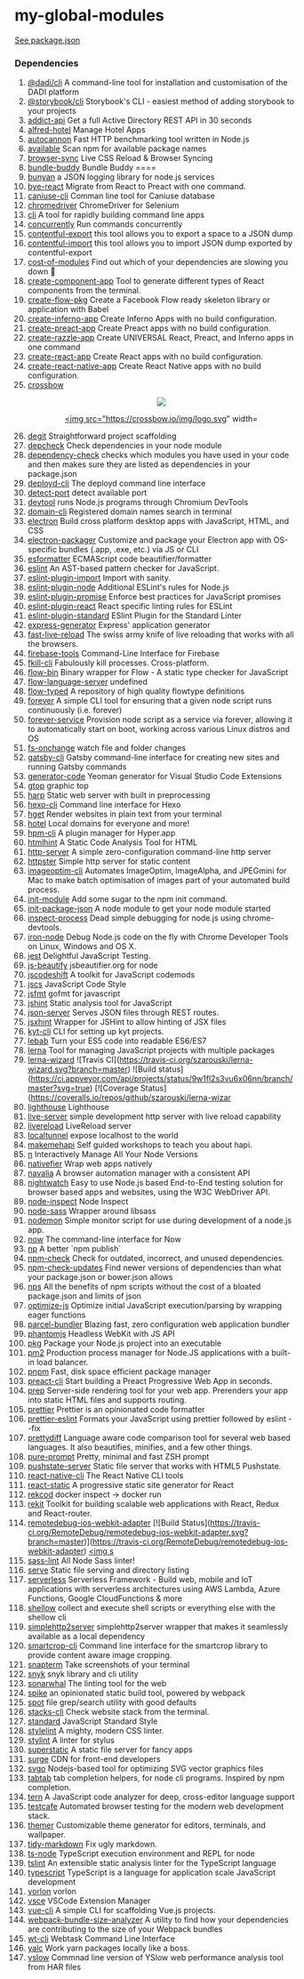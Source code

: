 # my-global-modules



[See package.json](https://github.com/soenkekluth/my-global-modules/blob/master/package.json)

### Dependencies

1.  [@dadi/cli](https://github.com/dadi/cli) A command-line tool for installation and customisation of the DADI platform
2.  [@storybook/cli](https://github.com/storybooks/storybook) Storybook's CLI - easiest method of adding storybook to your projects
3.  [addict-api](https://www.npmjs.com/package/addict-api) Get a full Active Directory REST API in 30 seconds
4.  [alfred-hotel](https://github.com/exah/alfred-hotel) Manage Hotel Apps
5.  [autocannon](https://github.com/mcollina/autocannon) Fast HTTP benchmarking tool written in Node.js
6.  [available](https://github.com/feross/available) Scan npm for available package names
7.  [browser-sync](https://github.com/BrowserSync/browser-sync) Live CSS Reload & Browser Syncing
8.  [bundle-buddy](https://www.npmjs.com/package/bundle-buddy) Bundle Buddy ====
9.  [bunyan](https://github.com/trentm/node-bunyan) a JSON logging library for node.js services
10.  [bye-react](https://www.npmjs.com/package/bye-react) Migrate from React to Preact with one command.
11.  [caniuse-cli](https://github.com/dsenkus/caniuse-cli) Comman line tool for Caniuse database
12.  [chromedriver](https://github.com/giggio/node-chromedriver) ChromeDriver for Selenium
13.  [cli](https://github.com/node-js-libs/cli) A tool for rapidly building command line apps
14.  [concurrently](https://github.com/kimmobrunfeldt/concurrently) Run commands concurrently
15.  [contentful-export](https://github.com/contentful/contentful-export) this tool allows you to export a space to a JSON dump
16.  [contentful-import](https://github.com/contentful/contentful-import) this tool allows you to import JSON dump exported by contentful-export
17.  [cost-of-modules](https://github.com/siddharthkp/cost-of-modules) Find out which of your dependencies are slowing you down 🐢
18.  [create-component-app](https://github.com/CVarisco/create-component-app) Tool to generate different types of React components from the terminal.
19.  [create-flow-pkg](https://github.com/aikar/create-flow-pkg) Create a Facebook Flow ready skeleton library or application with Babel
20.  [create-inferno-app](https://github.com/infernojs/create-inferno-app) Create Inferno Apps with no build configuration.
21.  [create-preact-app](https://github.com/alexkuz/create-preact-app) Create Preact apps with no build configuration.
22.  [create-razzle-app](https://github.com/jaredpalmer/razzle) Create UNIVERSAL React, Preact, and Inferno apps in one command
23.  [create-react-app](https://github.com/facebookincubator/create-react-app) Create React apps with no build configuration.
24.  [create-react-native-app](https://www.npmjs.com/package/create-react-native-app) Create React Native apps with no build configuration.
25.  [crossbow](https://github.com/crossbow-js/crossbow) <p align="center"><a href="https://travis-ci.org/Crossbow-js/crossbow"><img src="https://travis-ci.org/Crossbow-js/crossbow.svg?branch=master" /></a></p> <p align="center"><a href="http://www.crossbow.io"><img src="https://crossbow.io/img/logo.svg" width=
26.  [degit](https://github.com/Rich-Harris/degit) Straightforward project scaffolding
27.  [depcheck](https://github.com/depcheck/depcheck) Check dependencies in your node module
28.  [dependency-check](https://github.com/maxogden/dependency-check) checks which modules you have used in your code and then makes sure they are listed as dependencies in your package.json
29.  [deployd-cli](https://github.com/deployd/deployd-cli) The deployd command line interface
30.  [detect-port](https://github.com/node-modules/detect-port) detect available port
31.  [devtool](https://github.com/Jam3/devtool) runs Node.js programs through Chromium DevTools
32.  [domain-cli](https://github.com/WeiChiaChang/domain-cli) Registered domain names search in terminal
33.  [electron](https://github.com/electron/electron) Build cross platform desktop apps with JavaScript, HTML, and CSS
34.  [electron-packager](https://github.com/electron-userland/electron-packager) Customize and package your Electron app with OS-specific bundles (.app, .exe, etc.) via JS or CLI
35.  [esformatter](https://github.com/millermedeiros/esformatter) ECMAScript code beautifier/formatter
36.  [eslint](https://github.com/eslint/eslint) An AST-based pattern checker for JavaScript.
37.  [eslint-plugin-import](https://github.com/benmosher/eslint-plugin-import) Import with sanity.
38.  [eslint-plugin-node](https://github.com/mysticatea/eslint-plugin-node) Additional ESLint's rules for Node.js
39.  [eslint-plugin-promise](https://github.com/xjamundx/eslint-plugin-promise) Enforce best practices for JavaScript promises
40.  [eslint-plugin-react](https://github.com/yannickcr/eslint-plugin-react) React specific linting rules for ESLint
41.  [eslint-plugin-standard](https://github.com/xjamundx/eslint-plugin-standard) ESlint Plugin for the Standard Linter
42.  [express-generator](https://github.com/expressjs/generator) Express' application generator
43.  [fast-live-reload](https://github.com/bmustiata/fast-live-reload) The swiss army knife of live reloading that works with all the browsers.
44.  [firebase-tools](https://github.com/firebase/firebase-tools) Command-Line Interface for Firebase
45.  [fkill-cli](https://github.com/sindresorhus/fkill-cli) Fabulously kill processes. Cross-platform.
46.  [flow-bin](https://github.com/flowtype/flow-bin) Binary wrapper for Flow - A static type checker for JavaScript
47.  [flow-language-server](https://github.com/flowtype/flow-language-server/tree/master/packages/flow-language-server) undefined
48.  [flow-typed](https://github.com/flowtype/flow-typed) A repository of high quality flowtype definitions
49.  [forever](https://github.com/foreverjs/forever) A simple CLI tool for ensuring that a given node script runs continuously (i.e. forever)
50.  [forever-service](https://github.com/zapty/forever-service) Provision node script as a service via forever, allowing it to automatically start on boot, working across various Linux distros and OS
51.  [fs-onchange](https://github.com/soenkekluth/fs-onchange) watch file and folder changes
52.  [gatsby-cli](https://github.com/gatsbyjs/gatsby/tree/master/packages/gatsby-cli) Gatsby command-line interface for creating new sites and running Gatsby commands
53.  [generator-code](https://github.com/Microsoft/vscode-generator-code) Yeoman generator for Visual Studio Code Extensions
54.  [gtop](https://github.com/aksakalli/gtop) graphic top
55.  [harp](https://github.com/sintaxi/harp) Static web server with built in preprocessing
56.  [hexo-cli](https://github.com/hexojs/hexo-cli) Command line interface for Hexo
57.  [hget](https://github.com/bevacqua/hget) Render websites in plain text from your terminal
58.  [hotel](https://github.com/typicode/hotel) Local domains for everyone and more!
59.  [hpm-cli](https://github.com/zeit/hpm) A plugin manager for Hyper.app
60.  [htmlhint](https://github.com/yaniswang/HTMLHint) A Static Code Analysis Tool for HTML
61.  [http-server](https://github.com/indexzero/http-server) A simple zero-configuration command-line http server
62.  [httpster](https://github.com/SimbCo/httpster) Simple http server for static content
63.  [imageoptim-cli](https://github.com/JamieMason/ImageOptim-CLI) Automates ImageOptim, ImageAlpha, and JPEGmini for Mac to make batch optimisation of images part of your automated build process.
64.  [init-module](https://github.com/ungoldman/init-module) Add some sugar to the npm init command.
65.  [init-package-json](https://github.com/npm/init-package-json) A node module to get your node module started
66.  [inspect-process](https://github.com/jaridmargolin/inspect-process) Dead simple debugging for node.js using chrome-devtools.
67.  [iron-node](https://github.com/s-a/iron-node) Debug Node.js code on the fly with Chrome Developer Tools on Linux, Windows and OS X.
68.  [jest](https://github.com/facebook/jest) Delightful JavaScript Testing.
69.  [js-beautify](https://github.com/beautify-web/js-beautify) jsbeautifier.org for node
70.  [jscodeshift](https://github.com/facebook/jscodeshift) A toolkit for JavaScript codemods
71.  [jscs](https://github.com/jscs-dev/node-jscs) JavaScript Code Style
72.  [jsfmt](https://github.com/rdio/jsfmt) gofmt for javascript
73.  [jshint](https://github.com/jshint/jshint) Static analysis tool for JavaScript
74.  [json-server](https://github.com/typicode/json-server) Serves JSON files through REST routes.
75.  [jsxhint](https://github.com/STRML/JSXHint) Wrapper for JSHint to allow hinting of JSX files
76.  [kyt-cli](http:////github.com/nytimes/kyt/packages/kyt-cli) CLI for setting up kyt projects.
77.  [lebab](https://github.com/mohebifar/lebab) Turn your ES5 code into readable ES6/ES7
78.  [lerna](https://github.com/lerna/lerna) Tool for managing JavaScript projects with multiple packages
79.  [lerna-wizard](https://github.com/szarouski/lerna-wizard) !\[Travis CI\](https://travis-ci.org/szarouski/lerna-wizard.svg?branch=master) !\[Build status\](https://ci.appveyor.com/api/projects/status/9w1fl2s3vu6x06nn/branch/master?svg=true) \[!\[Coverage Status\](https://coveralls.io/repos/github/szarouski/lerna-wizar
80.  [lighthouse](https://github.com/GoogleChrome/lighthouse) Lighthouse
81.  [live-server](https://github.com/tapio/live-server) simple development http server with live reload capability
82.  [livereload](https://github.com/napcs/node-livereload) LiveReload server
83.  [localtunnel](https://github.com/localtunnel/localtunnel) expose localhost to the world
84.  [makemehapi](https://github.com/hapijs/makemehapi) Self guided workshops to teach you about hapi.
85.  [n](https://github.com/tj/n) Interactively Manage All Your Node Versions
86.  [nativefier](https://github.com/jiahaog/nativefier) Wrap web apps natively
87.  [navalia](https://github.com/joelgriffith/navalia) A browser automation manager with a consistent API
88.  [nightwatch](https://github.com/nightwatchjs/nightwatch) Easy to use Node.js based End-to-End testing solution for browser based apps and websites, using the W3C WebDriver API.
89.  [node-inspect](https://github.com/nodejs/node-inspect) Node Inspect
90.  [node-sass](https://github.com/sass/node-sass) Wrapper around libsass
91.  [nodemon](https://github.com/remy/nodemon) Simple monitor script for use during development of a node.js app.
92.  [now](https://github.com/zeit/now-cli) The command-line interface for Now
93.  [np](https://github.com/sindresorhus/np) A better \`npm publish\`
94.  [npm-check](https://github.com/dylang/npm-check) Check for outdated, incorrect, and unused dependencies.
95.  [npm-check-updates](https://github.com/tjunnone/npm-check-updates) Find newer versions of dependencies than what your package.json or bower.json allows
96.  [nps](https://github.com/kentcdodds/nps) All the benefits of npm scripts without the cost of a bloated package.json and limits of json
97.  [optimize-js](https://github.com/nolanlawson/optimize-js) Optimize initial JavaScript execution/parsing by wrapping eager functions
98.  [parcel-bundler](https://github.com/parcel-bundler/parcel) Blazing fast, zero configuration web application bundler
99.  [phantomjs](https://github.com/Medium/phantomjs) Headless WebKit with JS API
100.  [pkg](https://github.com/zeit/pkg) Package your Node.js project into an executable
101.  [pm2](https://github.com/Unitech/pm2) Production process manager for Node.JS applications with a built-in load balancer.
102.  [pnpm](https://github.com/pnpm/pnpm) Fast, disk space efficient package manager
103.  [preact-cli](https://github.com/developit/preact-cli) Start building a Preact Progressive Web App in seconds.
104.  [prep](https://github.com/graphcool/prep) Server-side rendering tool for your web app. Prerenders your app into static HTML files and supports routing.
105.  [prettier](https://github.com/prettier/prettier) Prettier is an opinionated code formatter
106.  [prettier-eslint](https://github.com/prettier/prettier-eslint) Formats your JavaScript using prettier followed by eslint --fix
107.  [prettydiff](https://github.com/prettydiff/prettydiff) Language aware code comparison tool for several web based languages. It also beautifies, minifies, and a few other things.
108.  [pure-prompt](https://github.com/sindresorhus/pure) Pretty, minimal and fast ZSH prompt
109.  [pushstate-server](https://github.com/scottcorgan/pushstate-server) Static file server that works with HTML5 Pushstate.
110.  [react-native-cli](https://github.com/facebook/react-native) The React Native CLI tools
111.  [react-static](https://github.com/nozzle/react-static) A progressive static site generator for React
112.  [rekcod](https://github.com/nexdrew/rekcod) docker inspect → docker run
113.  [rekit](https://github.com/supnate/rekit) Toolkit for building scalable web applications with React, Redux and React-router.
114.  [remotedebug-ios-webkit-adapter](https://www.npmjs.com/package/remotedebug-ios-webkit-adapter) \[!\[Build Status\](https://travis-ci.org/RemoteDebug/remotedebug-ios-webkit-adapter.svg?branch=master)\](https://travis-ci.org/RemoteDebug/remotedebug-ios-webkit-adapter) <a href="https://github.com/RemoteDebug/remotedebug-ios-webkit-adapter/releases"><img s
115.  [sass-lint](https://github.com/sasstools/sass-lint) All Node Sass linter!
116.  [serve](https://github.com/zeit/serve) Static file serving and directory listing
117.  [serverless](https://github.com/serverless/serverless) Serverless Framework - Build web, mobile and IoT applications with serverless architectures using AWS Lambda, Azure Functions, Google CloudFunctions & more
118.  [shellow](https://github.com/soenkekluth/shellow) collect and execute shell scripts or everything else with the shellow cli
119.  [simplehttp2server](https://github.com/1000ch/simplehttp2server) simplehttp2server wrapper that makes it seamlessly available as a local dependency
120.  [smartcrop-cli](https://github.com/jwagner/smartcrop-cli) Command line interface for the smartcrop library to provide content aware image cropping.
121.  [snapterm](https://github.com/jorgegonzalez/snapterm) Take screenshots of your terminal
122.  [snyk](https://github.com/snyk/snyk) snyk library and cli utility
123.  [sonarwhal](https://github.com/sonarwhal/sonarwhal) The linting tool for the web
124.  [spike](https://github.com/static-dev/spike) an opinionated static build tool, powered by webpack
125.  [spot](https://www.npmjs.com/package/spot) file grep/search utility with good defaults
126.  [stacks-cli](https://github.com/WeiChiaChang/stacks-cli) Check website stack from the terminal.
127.  [standard](https://github.com/standard/standard) JavaScript Standard Style
128.  [stylelint](https://github.com/stylelint/stylelint) A mighty, modern CSS linter.
129.  [stylint](https://github.com/SimenB/stylint) A linter for stylus
130.  [superstatic](https://github.com/firebase/superstatic) A static file server for fancy apps
131.  [surge](https://github.com/sintaxi/surge) CDN for front-end developers
132.  [svgo](https://github.com/svg/svgo) Nodejs-based tool for optimizing SVG vector graphics files
133.  [tabtab](https://github.com/mklabs/node-tabtab) tab completion helpers, for node cli programs. Inspired by npm completion.
134.  [tern](https://github.com/ternjs/tern) A JavaScript code analyzer for deep, cross-editor language support
135.  [testcafe](https://github.com/DevExpress/testcafe) Automated browser testing for the modern web development stack.
136.  [themer](https://github.com/mjswensen/themer) Customizable theme generator for editors, terminals, and wallpaper.
137.  [tidy-markdown](https://github.com/slang800/tidy-markdown) Fix ugly markdown.
138.  [ts-node](https://github.com/TypeStrong/ts-node) TypeScript execution environment and REPL for node
139.  [tslint](https://github.com/palantir/tslint) An extensible static analysis linter for the TypeScript language
140.  [typescript](https://github.com/Microsoft/TypeScript) TypeScript is a language for application scale JavaScript development
141.  [vorlon](https://www.npmjs.com/package/vorlon) vorlon
142.  [vsce](https://github.com/Microsoft/vsce) VSCode Extension Manager
143.  [vue-cli](https://github.com/vuejs/vue-cli) A simple CLI for scaffolding Vue.js projects.
144.  [webpack-bundle-size-analyzer](https://github.com/robertknight/webpack-bundle-size-analyzer) A utility to find how your dependencies are contributing to the size of your Webpack bundles
145.  [wt-cli](https://github.com/auth0/wt-cli) Webtask Command Line Interface
146.  [yalc](https://www.npmjs.com/package/yalc) Work yarn packages locally like a boss.
147.  [yslow](https://www.npmjs.com/package/yslow) Commnad line version of YSlow web performance analysis tool from HAR files